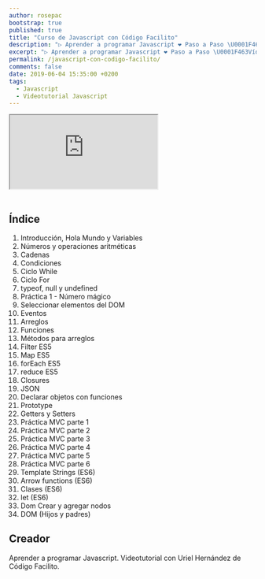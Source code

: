 ```yaml
---
author: rosepac
bootstrap: true
published: true
title: "Curso de Javascript con Código Facilito"
description: "▷ Aprender a programar Javascript ❤️ Paso a Paso \U0001F463Vídeo a Vídeo con el Videotutorial deUriel Hernández de Código Facilito ✌️"
excerpt: "▷ Aprender a programar Javascript ❤️ Paso a Paso \U0001F463Vídeo a Vídeo con el Videotutorial deUriel Hernández de Código Facilito ✌️"
permalink: /javascript-con-codigo-facilito/
comments: false
date: 2019-06-04 15:35:00 +0200
tags:
  - Javascript
  - Videotutorial Javascript
---
```


<div class="embed-responsive embed-responsive-16by9">
  <iframe class="embed-responsive-item" src="https://www.youtube-nocookie.com/embed/videoseries?list=PLTlBeKQnFKtIU7Ap4jNX513lI1bC9m01X" allowfullscreen></iframe>
</div><br/>

## Índice

1. Introducción, Hola Mundo y Variables
2. Números y operaciones aritméticas
3. Cadenas
4. Condiciones
5. Ciclo While
6. Ciclo For
7. typeof, null y undefined
8. Práctica 1 - Número mágico
9. Seleccionar elementos del DOM
10. Eventos
11. Arreglos
12. Funciones
13. Métodos para arreglos
14. Filter ES5
15. Map ES5
16. forEach ES5
17. reduce ES5
18. Closures
19. JSON
20. Declarar objetos con funciones
21. Prototype
22. Getters y Setters
23. Práctica MVC parte 1
24. Práctica MVC parte 2
25. Práctica MVC parte 3
26. Práctica MVC parte 4
27. Práctica MVC parte 5
28. Práctica MVC parte 6
29. Template Strings (ES6)
30. Arrow functions (ES6)
31. Clases (ES6)
32. let (ES6)
33. Dom Crear y agregar nodos
34. DOM (Hijos y padres)

## Creador

Aprender a programar Javascript. Videotutorial con Uriel Hernández de Código Facilito.